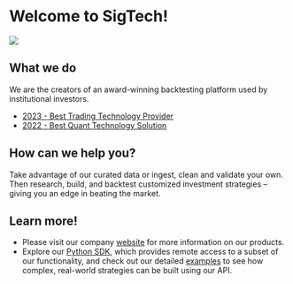# Welcome to SigTech!

<img src="https://sigtech.com/wp-content/uploads/2023/08/Github_homepage_V2-1.png">

## What we do
We are the creators of an award-winning backtesting platform used by institutional investors. 

- [2023 - Best Trading Technology Provider](https://awards.hedgeweek.com/european-awards)
- [2022 - Best Quant Technology Solution](https://awards.hedgeweek.com/european-awards-2022)

## How can we help you?
Take advantage of our curated data or ingest, clean and validate your own. Then research, build, and backtest customized investment strategies – giving you an edge in beating the market.

## Learn more!
- Please visit our company [website](https://sigtech.com/) for more information on our products.
- Explore our [Python SDK](https://github.com/SIGTechnologies/sigtech-python), which provides remote access to a subset of our functionality, and check out our detailed [examples](https://github.com/SIGTechnologies/sigtech-python/tree/master/examples) to see how complex, real-world strategies can be built using our API. 
